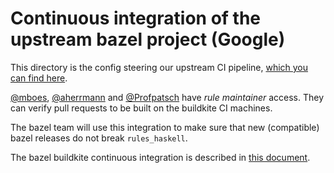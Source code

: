 # Continuous integration of the upstream bazel project (Google)

This directory is the config steering our upstream CI pipeline, [which
you can find here](https://buildkite.com/bazel/rules-haskell-haskell).

[@mboes](https://github.com/mboes), [@aherrmann](https://github.com/aherrmann) and [@Profpatsch](https://github.com/Profpatsch) have *rule maintainer* access.
They can verify pull requests to be built on the buildkite CI
machines.

The bazel team will use this integration to make sure that new
(compatible) bazel releases do not break `rules_haskell`.

The bazel buildkite continuous integration is described in [this document](https://github.com/bazelbuild/continuous-integration/blob/master/buildkite/README.md).

